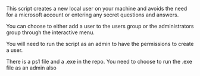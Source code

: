 This script creates a new local user on your machine and avoids the need for a microsoft account or entering any secret questions and answers.

You can choose to either add a user to the users group or the administrators group through the interactive menu.

You will need to run the script as an admin to have the permissions to create a user.

There is a ps1 file and a .exe in the repo. You need to choose to run the .exe file as an admin also
